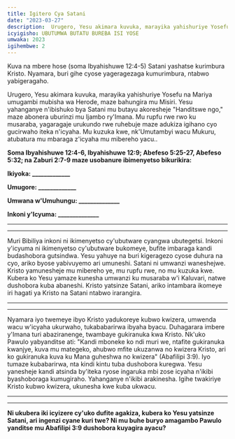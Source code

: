 ```yaml
---
title: Igitero Cya Satani
date: "2023-03-27"
description:  Urugero, Yesu akimara kuvuka, marayika yahishuriye Yosefu na Mariya umugambi mubisha wa Herode, maze bahungira mu Misiri. Yesu yahanganye n'ibishuko bya Satani mu butayu akoresheje "Handitswe ngo," maze abonera uburinzi mu Ijambo ry'Imana.
icyigisho: UBUTUMWA BUTATU BUREBA ISI YOSE
umwaka: 2023
igihembwe: 2
---
```


Kuva na mbere hose (soma <span class="verse">Ibyahishuwe 12:4-5</span>) Satani yashatse kurimbura Kristo. Nyamara, buri gihe cyose yageragezaga kumurimbura, ntabwo yabigeragaho.

Urugero, Yesu akimara kuvuka, marayika yahishuriye Yosefu na Mariya umugambi mubisha wa Herode, maze bahungira mu Misiri. Yesu yahanganye n'ibishuko bya Satani mu butayu akoresheje "Handitswe ngo," maze abonera uburinzi mu Ijambo ry'Imana. Mu rupfu rwe rwo ku musaraba, yagaragaje urukundo rwe ruhebuje maze adukiza igihano cyo gucirwaho iteka n'icyaha. Mu kuzuka kwe, nk'Umutambyi wacu Mukuru, atubatura mu mbaraga z'icyaha mu mibereho yacu..

**Soma <span class="verse">Ibyahishuwe 12:4-6</span>, <span class="verse">Ibyahishuwe 12:9</span>; <span class="verse">Abefeso 5:25-27</span>, <span class="verse">Abefeso 5:32</span>; na <span class="verse">Zaburi 2:7-9</span> maze usobanure ibimenyetso bikurikira:** 

 **Ikiyoka: _____________**

 **Umugore: _____________**

 **Umwana w'Umuhungu: ______________**

 **Inkoni y'Icyuma: ______________**

---
---

Muri Bibiliya inkoni ni ikimenyetso cy'ubutware cyangwa ubutegetsi. Inkoni y'icyuma ni ikimenyetso cy'ubutware bukomeye, bufite imbaraga kandi budashobora gutsindwa. Yesu yahuye na buri kigeragezo cyose duhura na cyo, ariko byose yabivuyemo ari umuneshi. Satani ni umwanzi waneshejwe. Kristo yamunesheje mu mibereho ye, mu rupfu rwe, no mu kuzuka kwe. Kubera ko Yesu yamaze kunesha umwanzi ku musaraba w'i Kaluvari, natwe dushobora kuba abaneshi. Kristo yatsinze Satani, ariko intambara ikomeye iri hagati ya Kristo na Satani ntabwo irarangira.

---
---

Nyamara iyo twemeye ibyo Kristo yadukoreye kubwo kwizera, umwenda wacu w'icyaha ukurwaho, tukababarirwa ibyaha byacu. Duhagarara imbere y'Imana turi abaziranenge, twambaye gukiranuka kwa Kristo. Nk'uko Pawulo yabyanditse ati: "Kandi mboneke ko ndi muri we, ntafite gukiranuka kwanjye, kuva mu mategeko, ahubwo mfite ukuzanwa no kwizera Kristo, ari ko gukiranuka kuva ku Mana guheshwa no kwizera" (<span class="verse">Abafilipi 3:9</span>). Iyo tumaze kubabarirwa, nta kindi kintu tuba dushobora kuregwa. Yesu yanesheje kandi atsinda by'iteka ryose ingaruka mbi zose icyaha n'ikibi byashoboraga kumugiraho. Yahanganye n'ikibi arakinesha. Igihe twakiriye Kristo kubwo kwizera, ukunesha kwe kuba ukwacu.

---
---

**Ni ukubera iki icyizere cy'uko dufite agakiza, kubera ko Yesu yatsinze Satani, ari ingenzi cyane kuri twe? Ni mu buhe buryo amagambo Pawulo yanditse mu <span class="verse">Abafilipi 3:9</span> dushobora kuyagira ayacu?**



